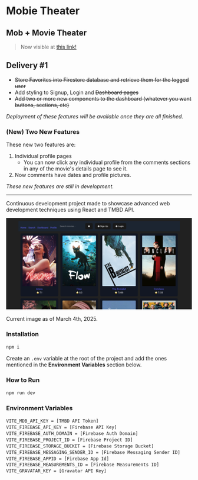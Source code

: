 # Mobie Theater

## Mob + Movie Theater

> Now visible at [this link!](https://mobietheater.vercel.app/)

## Delivery #1

- ~~Store Favorites into Firestore database and retrieve them for the logged user~~
- Add styling to Signup, Login and ~~Dashboard pages~~
- ~~Add two or more new components to the dashboard (whatever you want buttons, sections, etc)~~

_Deployment of these features will be available once they are all finished._

### (New) Two New Features

These new two features are:

1. Individual profile pages
   - You can now click any individual profile from the comments sections in any of the movie's details page to see it.
2. Now comments have dates and profile pictures.

_These new features are still in development._

---

Continuous development project made to showcase advanced web development techniques using React and TMBD API.

![This is an example](./assets/screenshot.png)

Current image as of March 4th, 2025.

### Installation

```bash
npm i
```

Create an `.env` variable at the root of the project and add the ones mentioned in the **Environment Variables** section below.

### How to Run

```bash
npm run dev
```

### Environment Variables

```bash
VITE_MDB_API_KEY = [TMBD API Token]
VITE_FIREBASE_API_KEY = [Firebase API Key]
VITE_FIREBASE_AUTH_DOMAIN = [Firebase Auth Domain]
VITE_FIREBASE_PROJECT_ID = [Firebase Project ID]
VITE_FIREBASE_STORAGE_BUCKET = [Firebase Storage Bucket]
VITE_FIREBASE_MESSAGING_SENDER_ID = [Firebase Messaging Sender ID]
VITE_FIREBASE_APPID = [Firebase App Id]
VITE_FIREBASE_MEASUREMENTS_ID = [Firebase Measurements ID]
VITE_GRAVATAR_KEY = [Gravatar API Key]
```
